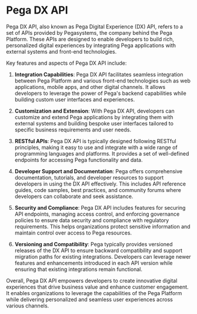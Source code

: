 # Pega DX API
Pega DX API, also known as Pega Digital Experience (DX) API, refers to a set of APIs provided by Pegasystems, the company behind the Pega Platform. These APIs are designed to enable developers to build rich, personalized digital experiences by integrating Pega applications with external systems and front-end technologies.

Key features and aspects of Pega DX API include:

1. **Integration Capabilities**: Pega DX API facilitates seamless integration between Pega Platform and various front-end technologies such as web applications, mobile apps, and other digital channels. It allows developers to leverage the power of Pega's backend capabilities while building custom user interfaces and experiences.

2. **Customization and Extension**: With Pega DX API, developers can customize and extend Pega applications by integrating them with external systems and building bespoke user interfaces tailored to specific business requirements and user needs.

3. **RESTful APIs**: Pega DX API is typically designed following RESTful principles, making it easy to use and integrate with a wide range of programming languages and platforms. It provides a set of well-defined endpoints for accessing Pega functionality and data.

4. **Developer Support and Documentation**: Pega offers comprehensive documentation, tutorials, and developer resources to support developers in using the DX API effectively. This includes API reference guides, code samples, best practices, and community forums where developers can collaborate and seek assistance.

5. **Security and Compliance**: Pega DX API includes features for securing API endpoints, managing access control, and enforcing governance policies to ensure data security and compliance with regulatory requirements. This helps organizations protect sensitive information and maintain control over access to Pega resources.

6. **Versioning and Compatibility**: Pega typically provides versioned releases of the DX API to ensure backward compatibility and support migration paths for existing integrations. Developers can leverage newer features and enhancements introduced in each API version while ensuring that existing integrations remain functional.

Overall, Pega DX API empowers developers to create innovative digital experiences that drive business value and enhance customer engagement. It enables organizations to leverage the capabilities of the Pega Platform while delivering personalized and seamless user experiences across various channels. 